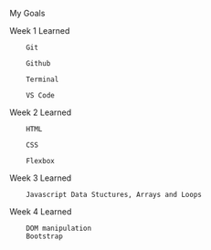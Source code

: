 My Goals 

Week 1 Learned
        
        Git

        Github
        
        Terminal
        
        VS Code
        
Week 2 Learned

        HTML

        CSS 
        
        Flexbox
Week 3 Learned 

        Javascript Data Stuctures, Arrays and Loops 
        
Week 4 Learned 
        
        DOM manipulation
        Bootstrap
        
        
